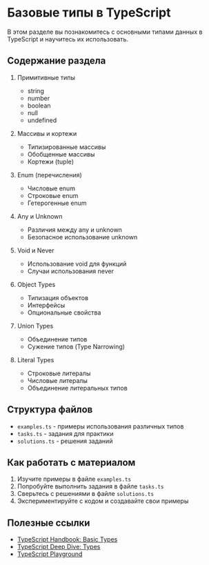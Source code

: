 # Базовые типы в TypeScript

В этом разделе вы познакомитесь с основными типами данных в TypeScript и научитесь их использовать.

## Содержание раздела

1. Примитивные типы
   - string
   - number
   - boolean
   - null
   - undefined

2. Массивы и кортежи
   - Типизированные массивы
   - Обобщенные массивы
   - Кортежи (tuple)

3. Enum (перечисления)
   - Числовые enum
   - Строковые enum
   - Гетерогенные enum

4. Any и Unknown
   - Различия между any и unknown
   - Безопасное использование unknown

5. Void и Never
   - Использование void для функций
   - Случаи использования never

6. Object Types
   - Типизация объектов
   - Интерфейсы
   - Опциональные свойства

7. Union Types
   - Объединение типов
   - Сужение типов (Type Narrowing)

8. Literal Types
   - Строковые литералы
   - Числовые литералы
   - Объединение литеральных типов

## Структура файлов

- `examples.ts` - примеры использования различных типов
- `tasks.ts` - задания для практики
- `solutions.ts` - решения заданий

## Как работать с материалом

1. Изучите примеры в файле `examples.ts`
2. Попробуйте выполнить задания в файле `tasks.ts`
3. Сверьтесь с решениями в файле `solutions.ts`
4. Экспериментируйте с кодом и создавайте свои примеры

## Полезные ссылки

- [TypeScript Handbook: Basic Types](https://www.typescriptlang.org/docs/handbook/basic-types.html)
- [TypeScript Deep Dive: Types](https://basarat.gitbook.io/typescript/type-system)
- [TypeScript Playground](https://www.typescriptlang.org/play) 